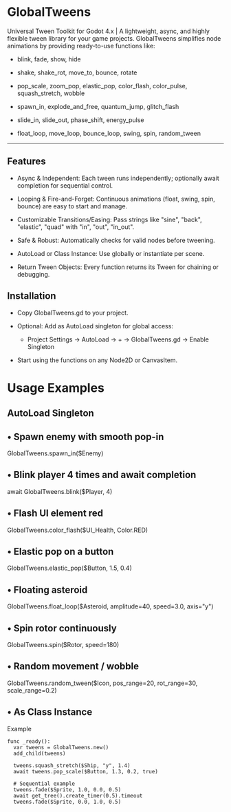 # GlobalTweens

Universal Tween Toolkit for Godot 4.x | A lightweight, async, and highly flexible tween library for your game projects.
GlobalTweens simplifies node animations by providing ready-to-use functions like:

- blink, fade, show, hide

- shake, shake_rot, move_to, bounce, rotate

- pop_scale, zoom_pop, elastic_pop, color_flash, color_pulse, squash_stretch, wobble

- spawn_in, explode_and_free, quantum_jump, glitch_flash

- slide_in, slide_out, phase_shift, energy_pulse

- float_loop, move_loop, bounce_loop, swing, spin, random_tween

---
## Features

- Async & Independent: Each tween runs independently; optionally await completion for sequential control.

- Looping & Fire-and-Forget: Continuous animations (float, swing, spin, bounce) are easy to start and manage.

- Customizable Transitions/Easing: Pass strings like "sine", "back", "elastic", "quad" with "in", "out", "in_out".

- Safe & Robust: Automatically checks for valid nodes before tweening.

- AutoLoad or Class Instance: Use globally or instantiate per scene.

- Return Tween Objects: Every function returns its Tween for chaining or debugging.

## Installation

- Copy GlobalTweens.gd to your project.

- Optional: Add as AutoLoad singleton for global access:
  - Project Settings → AutoLoad → + → GlobalTweens.gd → Enable Singleton

- Start using the functions on any Node2D or CanvasItem.

# Usage Examples

## AutoLoad Singleton

## • Spawn enemy with smooth pop-in
GlobalTweens.spawn_in($Enemy)

## • Blink player 4 times and await completion
await GlobalTweens.blink($Player, 4)

## • Flash UI element red
GlobalTweens.color_flash($UI_Health, Color.RED)

## • Elastic pop on a button
GlobalTweens.elastic_pop($Button, 1.5, 0.4)

## • Floating asteroid
GlobalTweens.float_loop($Asteroid, amplitude=40, speed=3.0, axis="y")

## • Spin rotor continuously
GlobalTweens.spin($Rotor, speed=180)

## • Random movement / wobble

GlobalTweens.random_tween($Icon, pos_range=20, rot_range=30, scale_range=0.2)

## • As Class Instance
Example
    
    func _ready():
      var tweens = GlobalTweens.new()
      add_child(tweens)

      tweens.squash_stretch($Ship, "y", 1.4)
      await tweens.pop_scale($Button, 1.3, 0.2, true)

      # Sequential example
      tweens.fade($Sprite, 1.0, 0.0, 0.5)
      await get_tree().create_timer(0.5).timeout
      tweens.fade($Sprite, 0.0, 1.0, 0.5)

